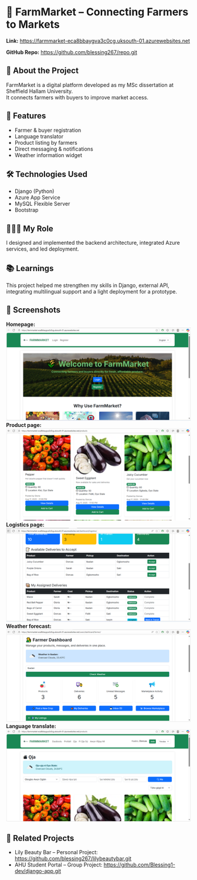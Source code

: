 # 🌾 FarmMarket – Connecting Farmers to Markets  

**Link:** https://farmmarket-eca8bbaygva3c0cg.uksouth-01.azurewebsites.net

**GitHub Repo:** https://github.com/blessing267/repo.git  

## 📖 About the Project  
FarmMarket is a digital platform developed as my MSc dissertation at Sheffield Hallam University.  
It connects farmers with buyers to improve market access.    

## 🚀 Features  
- Farmer & buyer registration
- Language translator 
- Product listing by farmers  
- Direct messaging & notifications  
- Weather information widget  

## 🛠️ Technologies Used  
- Django (Python)  
- Azure App Service  
- MySQL Flexible Server  
- Bootstrap   

## 👩🏽‍💻 My Role  
I designed and implemented the backend architecture, integrated Azure services, and led deployment.  

## 📚 Learnings  
This project helped me strengthen my skills in Django, external API, integrating multilingual support and a light deployment for a prototype. 

## 📸 Screenshots  
**Homepage:**
![Homepage Screenshot](static/core/images/homefarm.PNG)
**Product page:**
![Product Page Screenshot](static/core/images/productfarm.PNG)
**Logistics page:**
![Logistics Screenshot](static/core/images/logfarm.PNG)
**Weather forecast:**
![Weather Forecast Screenshot](static/core/images/dashfarm.PNG)
**Language translate:**
![Language translator Screenshot](static/core/images/translate.PNG) 

## 🔗 Related Projects  
- Lily Beauty Bar – Personal Project: https://github.com/blessing267/lilybeautybar.git  
- AHU Student Portal – Group Project: https://github.com/Blessing1-dev/django-app.git
